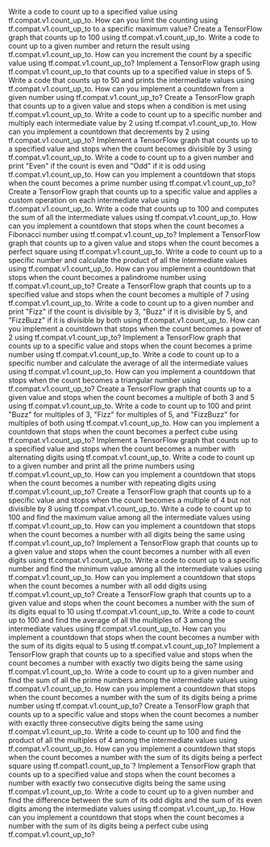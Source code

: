 Write a code to count up to a specified value using tf.compat.v1.count_up_to.
How can you limit the counting using tf.compat.v1.count_up_to to a specific maximum value?
Create a TensorFlow graph that counts up to 100 using tf.compat.v1.count_up_to.
Write a code to count up to a given number and return the result using tf.compat.v1.count_up_to.
How can you increment the count by a specific value using tf.compat.v1.count_up_to?
Implement a TensorFlow graph using tf.compat.v1.count_up_to that counts up to a specified value in steps of 5.
Write a code that counts up to 50 and prints the intermediate values using tf.compat.v1.count_up_to.
How can you implement a countdown from a given number using tf.compat.v1.count_up_to?
Create a TensorFlow graph that counts up to a given value and stops when a condition is met using tf.compat.v1.count_up_to.
Write a code to count up to a specific number and multiply each intermediate value by 2 using tf.compat.v1.count_up_to.
How can you implement a countdown that decrements by 2 using tf.compat.v1.count_up_to?
Implement a TensorFlow graph that counts up to a specified value and stops when the count becomes divisible by 3 using tf.compat.v1.count_up_to.
Write a code to count up to a given number and print "Even" if the count is even and "Odd" if it is odd using tf.compat.v1.count_up_to.
How can you implement a countdown that stops when the count becomes a prime number using tf.compat.v1.count_up_to?
Create a TensorFlow graph that counts up to a specific value and applies a custom operation on each intermediate value using tf.compat.v1.count_up_to.
Write a code that counts up to 100 and computes the sum of all the intermediate values using tf.compat.v1.count_up_to.
How can you implement a countdown that stops when the count becomes a Fibonacci number using tf.compat.v1.count_up_to?
Implement a TensorFlow graph that counts up to a given value and stops when the count becomes a perfect square using tf.compat.v1.count_up_to.
Write a code to count up to a specific number and calculate the product of all the intermediate values using tf.compat.v1.count_up_to.
How can you implement a countdown that stops when the count becomes a palindrome number using tf.compat.v1.count_up_to?
Create a TensorFlow graph that counts up to a specified value and stops when the count becomes a multiple of 7 using tf.compat.v1.count_up_to.
Write a code to count up to a given number and print "Fizz" if the count is divisible by 3, "Buzz" if it is divisible by 5, and "FizzBuzz" if it is divisible by both using tf.compat.v1.count_up_to.
How can you implement a countdown that stops when the count becomes a power of 2 using tf.compat.v1.count_up_to?
Implement a TensorFlow graph that counts up to a specific value and stops when the count becomes a prime number using tf.compat.v1.count_up_to.
Write a code to count up to a specific number and calculate the average of all the intermediate values using tf.compat.v1.count_up_to.
How can you implement a countdown that stops when the count becomes a triangular number using tf.compat.v1.count_up_to?
Create a TensorFlow graph that counts up to a given value and stops when the count becomes a multiple of both 3 and 5 using tf.compat.v1.count_up_to.
Write a code to count up to 100 and print "Buzz" for multiples of 3, "Fizz" for multiples of 5, and "FizzBuzz" for multiples of both using tf.compat.v1.count_up_to.
How can you implement a countdown that stops when the count becomes a perfect cube using tf.compat.v1.count_up_to?
Implement a TensorFlow graph that counts up to a specified value and stops when the count becomes a number with alternating digits using tf.compat.v1.count_up_to.
Write a code to count up to a given number and print all the prime numbers using tf.compat.v1.count_up_to.
How can you implement a countdown that stops when the count becomes a number with repeating digits using tf.compat.v1.count_up_to?
Create a TensorFlow graph that counts up to a specific value and stops when the count becomes a multiple of 4 but not divisible by 8 using tf.compat.v1.count_up_to.
Write a code to count up to 100 and find the maximum value among all the intermediate values using tf.compat.v1.count_up_to.
How can you implement a countdown that stops when the count becomes a number with all digits being the same using tf.compat.v1.count_up_to?
Implement a TensorFlow graph that counts up to a given value and stops when the count becomes a number with all even digits using tf.compat.v1.count_up_to.
Write a code to count up to a specific number and find the minimum value among all the intermediate values using tf.compat.v1.count_up_to.
How can you implement a countdown that stops when the count becomes a number with all odd digits using tf.compat.v1.count_up_to?
Create a TensorFlow graph that counts up to a given value and stops when the count becomes a number with the sum of its digits equal to 10 using tf.compat.v1.count_up_to.
Write a code to count up to 100 and find the average of all the multiples of 3 among the intermediate values using tf.compat.v1.count_up_to.
How can you implement a countdown that stops when the count becomes a number with the sum of its digits equal to 5 using tf.compat.v1.count_up_to?
Implement a TensorFlow graph that counts up to a specified value and stops when the count becomes a number with exactly two digits being the same using tf.compat.v1.count_up_to.
Write a code to count up to a given number and find the sum of all the prime numbers among the intermediate values using tf.compat.v1.count_up_to.
How can you implement a countdown that stops when the count becomes a number with the sum of its digits being a prime number using tf.compat.v1.count_up_to?
Create a TensorFlow graph that counts up to a specific value and stops when the count becomes a number with exactly three consecutive digits being the same using tf.compat.v1.count_up_to.
Write a code to count up to 100 and find the product of all the multiples of 4 among the intermediate values using tf.compat.v1.count_up_to.
How can you implement a countdown that stops when the count becomes a number with the sum of its digits being a perfect square using tf.compat1.count_up_to`?
Implement a TensorFlow graph that counts up to a specified value and stops when the count becomes a number with exactly two consecutive digits being the same using tf.compat.v1.count_up_to.
Write a code to count up to a given number and find the difference between the sum of its odd digits and the sum of its even digits among the intermediate values using tf.compat.v1.count_up_to.
How can you implement a countdown that stops when the count becomes a number with the sum of its digits being a perfect cube using tf.compat.v1.count_up_to?